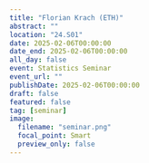 ```yaml
---
title: "Florian Krach (ETH)"
abstract: ""
location: "24.S01"
date: 2025-02-06T00:00:00
date_end: 2025-02-06T00:00:00
all_day: false
event: Statistics Seminar
event_url: ""
publishDate: 2025-02-06T00:00:00
draft: false
featured: false
tag: [seminar]
image:
  filename: "seminar.png"
  focal_point: Smart
  preview_only: false
---
```

